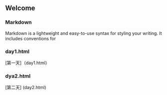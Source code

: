 ## Welcome



### Markdown

Markdown is a lightweight and easy-to-use syntax for styling your writing. It includes conventions for

### day1.html
[第一天]（day1.html）
### dya2.html
[第二天] (day2.html)
